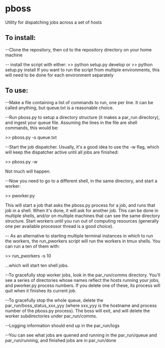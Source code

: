 # pboss
Utility for dispatching jobs across a set of hosts

## To install:
--Clone the repository, then cd to the repository directory on your home machine

-- install the script with either:
\>\> python setup.py develop
or
\>\> python setup.py install
If you want to run the script from multiple environments, this will need to be done for each environment separately

## To use:
--Make a file containing a list of commands to run, one per line.  It can be called anything, but queue.txt is a reasonable choice.

--Run pboss.py to setup a directory structure (it makes a par_run directory), and ingest your queue file.  Assuming the lines in the file are shell commands, this would be:

\>\> pboss.py -s queue.txt

--Start the job dispatcher.  Usually, it's a good idea to use the -w flag, which will keep the dispatcher active until all jobs are finished:

\>\> pboss.py -w

Not much will happen.  

--Now you need to go to a different shell, in the same directory, and start a worker:

\>\> pworker.py

This will start a job that asks the pboss.py process for a job, and runs that job in a shell.  When it's done, it will ask for another job.  This can be done in multiple shells, and/or on multiple machines that can see the same directory structure.  Start workers until you run out of computing resources (generally one per available processor thread is a good choice).

-- As an alternative to starting multiple terminal instances in which to run the workers, the run_pworkers script will run the workers in tmux shells.  You can run a ten of them with:

\>\> run_pworkers -s 10

...which will start ten shell jobs.

--To gracefully stop worker jobs, look in the par_run/comms directory.  You'll see a series of directories whose names reflect the hosts running your jobs, and pworker.py process numbers.  If you delete one of these, its process will quit when it finishes its current job.  

--To gracefully stop the whole queue, delete the par_run/boss_status_xxx_yyy (where xxx_yyy is the hostname and process number of the pboss.py process).  The boss will exit, and will delete the worker subdirectories under par_run/comms.

--Logging information should end up in the par_run/logs

--You can see what jobs are quened and running in the par_run/queue and par_run/running, and finished jobs are in par_run/done
